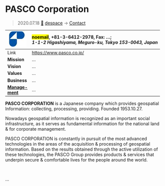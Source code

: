 # PASCO Corporation
> 2020.07.18 [🚀](../index/index.md) [despace](index.md) → [Contact](contact.md)

|[![](f/contact/p/pasco_corp_logo1_thumb.jpg)](f/contact/p/pasco_corp_logo1.png)|<mark>noemail</mark>, +81-3-6412-2978, Fax: …;<br> *1-1-2 Higashiyama, Meguro-ku, Tokyo 153-0043, Japan*|
|:--|:--|
|Link|<https://www.pasco.co.jp/>|
|**Mission**|…|
|**Vision**|…|
|**Values**|…|
|**Business**|…|
|**[Manage-<br>ment](mgmt.md)**|…|

**PASCO CORPORATION** is a Japanese company which provides geospatial Information: collecting, processing, providing. Founded 1953.10.27.

Nowadays geospatial information is recognized as an important social infrastructure, as it serves as fundamental information for the national land & for corporate management.

PASCO CORPORATION is constantly in pursuit of the most advanced technologies in the areas of the acquisition & processing of geospatial information. Based on the results obtained through the active utilization of these technologies, the PASCO Group provides products & services that underpin secure & comfortable lives for the people around the world.

<p style="page-break-after:always"> </p>

…

